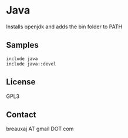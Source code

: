Java
====

Installs openjdk and adds the bin folder to PATH

Samples
-------
```
include java
include java::devel
```

License
-------
GPL3

Contact
-------
breauxaj AT gmail DOT com
